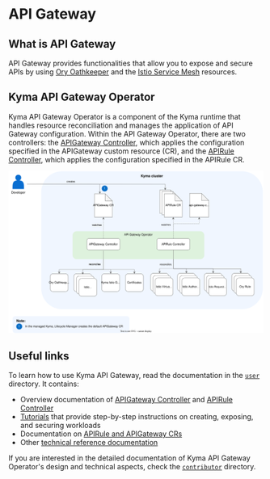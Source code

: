 # API Gateway

## What is API Gateway

API Gateway provides functionalities that allow you to expose and secure APIs by using [Ory Oathkeeper](https://www.ory.sh/docs/oathkeeper) and the [Istio Service Mesh](https://istio.io/) resources.

## Kyma API Gateway Operator

Kyma API Gateway Operator is a component of the Kyma runtime that handles resource reconciliation and manages the application of API Gateway configuration. Within the API Gateway Operator, there are two controllers: the [APIGateway Controller](./00-10-overview-api-gateway-controller.md), which applies the configuration specified in the APIGateway custom resource (CR), and the [APIRule Controller](./00-20-overview-api-rule-controller.md), which applies the configuration specified in the APIRule CR.

![Kyma API Gateway Operator Overview](../assets/operator-overview.svg)


## Useful links

To learn how to use Kyma API Gateway, read the documentation in the [`user`](../user/) directory. It contains:
- Overview documentation of [APIGateway Controller](./00-10-overview-api-gateway-controller.md) and [APIRule Controller](./00-20-overview-api-rule-controller.md)
- [Tutorials](./tutorials/) that provide step-by-step instructions on creating, exposing, and securing workloads
- Documentation on [APIRule and APIGateway CRs](./custom-resources/)
- Other [technical reference documentation](./technical-reference/)

If you are interested in the detailed documentation of Kyma API Gateway Operator's design and technical aspects, check the [`contributor`](../contributor/) directory.